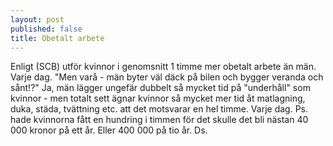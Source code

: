 ```yaml
---
layout: post
published: false
title: Obetalt arbete
---
```


Enligt (SCB) utför kvinnor i genomsnitt 1 timme mer obetalt arbete än män. Varje dag. "Men varå - män byter väl däck på bilen och bygger veranda och sånt!?" Ja, män lägger ungefär dubbelt så mycket tid på "underhåll" som kvinnor - men totalt sett ägnar kvinnor så mycket mer tid åt matlagning, duka, städa, tvättning etc. att det motsvarar en hel timme. Varje dag. Ps. hade kvinnorna fått en hundring i timmen för det skulle det bli nästan 40 000 kronor på ett år. Eller 400 000 på tio år. Ds.
